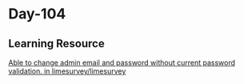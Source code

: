 # Day-104

## Learning Resource

[Able to change admin email and password without current password validation. in limesurvey/limesurvey](https://huntr.dev/bounties/9f1c3bbe-b3bb-46e2-8e86-3c06fddd7291/)
